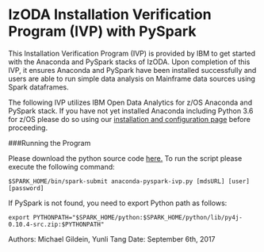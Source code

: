 <h1>IzODA Installation Verification Program (IVP) with PySpark</h1>

This Installation Verification Program (IVP) is provided by IBM to get started with the Anaconda and PySpark stacks of IzODA. Upon completion of this IVP, it ensures Anaconda and PySpark have been installed successfully and users are able to run simple data analysis on Mainframe data sources using Spark dataframes.

The following IVP utilizes IBM Open Data Analytics for z/OS Anaconda and PySpark stack. If you have not yet installed Anaconda including Python 3.6 for z/OS please do so using our <a href="../install-config/">installation and configuration page</a> before proceeding.

###Running the Program

Please download the python source code <a href="https://github.com/IzODA/examples/blob/master/python/anaconda-pyspark-ivp.py" target="_blank" rel="noopener noreferrer">here.</a> To run the script please execute the following command:

```$SPARK_HOME/bin/spark-submit anaconda-pyspark-ivp.py [mdsURL] [user] [password]```

If PySpark is not found, you need to export Python path as follows:

```export PYTHONPATH="$SPARK_HOME/python:$SPARK_HOME/python/lib/py4j-0.10.4-src.zip:$PYTHONPATH"```

Authors: Michael Gildein, Yunli Tang    Date: September 6th, 2017
